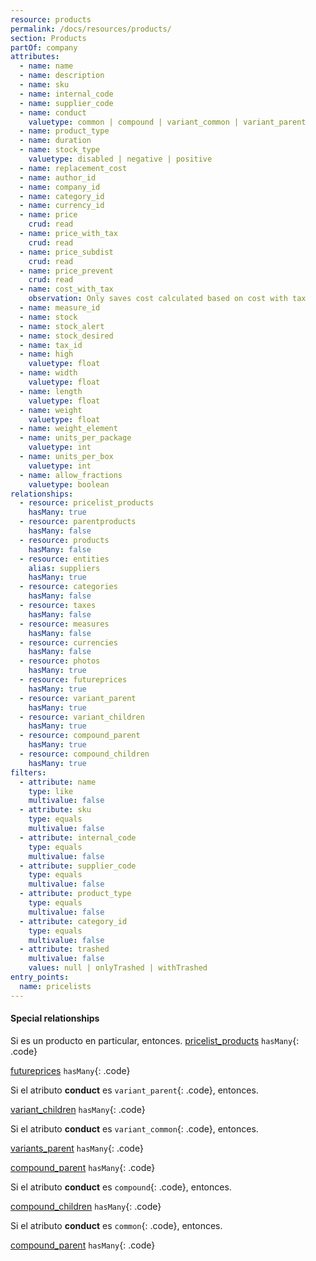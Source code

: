 ```yaml
---
resource: products
permalink: /docs/resources/products/
section: Products
partOf: company
attributes:
  - name: name
  - name: description
  - name: sku
  - name: internal_code
  - name: supplier_code
  - name: conduct
    valuetype: common | compound | variant_common | variant_parent
  - name: product_type
  - name: duration
  - name: stock_type
    valuetype: disabled | negative | positive
  - name: replacement_cost
  - name: author_id
  - name: company_id
  - name: category_id
  - name: currency_id
  - name: price
    crud: read
  - name: price_with_tax
    crud: read
  - name: price_subdist
    crud: read
  - name: price_prevent
    crud: read
  - name: cost_with_tax
    observation: Only saves cost calculated based on cost with tax
  - name: measure_id
  - name: stock
  - name: stock_alert
  - name: stock_desired
  - name: tax_id
  - name: high
    valuetype: float
  - name: width
    valuetype: float
  - name: length
    valuetype: float
  - name: weight
    valuetype: float
  - name: weight_element
  - name: units_per_package
    valuetype: int
  - name: units_per_box
    valuetype: int
  - name: allow_fractions
    valuetype: boolean
relationships:
  - resource: pricelist_products
    hasMany: true
  - resource: parentproducts
    hasMany: false
  - resource: products
    hasMany: false
  - resource: entities
    alias: suppliers
    hasMany: true
  - resource: categories
    hasMany: false
  - resource: taxes
    hasMany: false
  - resource: measures
    hasMany: false
  - resource: currencies
    hasMany: false
  - resource: photos
    hasMany: true
  - resource: futureprices
    hasMany: true
  - resource: variant_parent
    hasMany: true
  - resource: variant_children
    hasMany: true
  - resource: compound_parent
    hasMany: true
  - resource: compound_children
    hasMany: true
filters:
  - attribute: name
    type: like
    multivalue: false
  - attribute: sku
    type: equals
    multivalue: false
  - attribute: internal_code
    type: equals
    multivalue: false
  - attribute: supplier_code
    type: equals
    multivalue: false
  - attribute: product_type
    type: equals
    multivalue: false
  - attribute: category_id
    type: equals
    multivalue: false
  - attribute: trashed
    multivalue: false
    values: null | onlyTrashed | withTrashed
entry_points:
  name: pricelists
---
```


#### Special relationships
Si es un producto en particular, entonces.
[pricelist_products](pricelist-products) `hasMany`{: .code}

[futureprices](futureprices) `hasMany`{: .code}

Si el atributo **conduct** es `variant_parent`{: .code}, entonces.

[variant_children](variant-children) `hasMany`{: .code}

Si el atributo **conduct** es `variant_common`{: .code}, entonces.

[variants_parent](variants-parent) `hasMany`{: .code}

[compound_parent](compound-parent) `hasMany`{: .code}

Si el atributo **conduct** es `compound`{: .code}, entonces.

[compound_children](compound-children) `hasMany`{: .code}

Si el atributo **conduct** es `common`{: .code}, entonces.

[compound_parent](compound-parent) `hasMany`{: .code}
